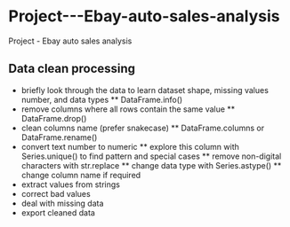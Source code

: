 # Project---Ebay-auto-sales-analysis
Project - Ebay auto sales analysis
## Data clean processing
* briefly look through the data to learn dataset shape, missing values number, and data types
** DataFrame.info()
* remove columns where all rows contain the same value
** DataFrame.drop()
* clean columns name (prefer snakecase)
** DataFrame.columns or DataFrame.rename()
* convert text number to numeric 
** explore this column with Series.unique() to find pattern and special cases
** remove non-digital characters with str.replace
** change data type with Series.astype()
** change column name if required
* extract values from strings
* correct bad values
* deal with missing data
* export cleaned data
